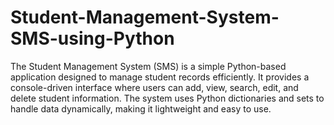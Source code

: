 # Student-Management-System-SMS-using-Python
The Student Management System (SMS) is a simple Python-based application designed to manage student records efficiently. It provides a console-driven interface where users can add, view, search, edit, and delete student information. The system uses Python dictionaries and sets to handle data dynamically, making it lightweight and easy to use. 

